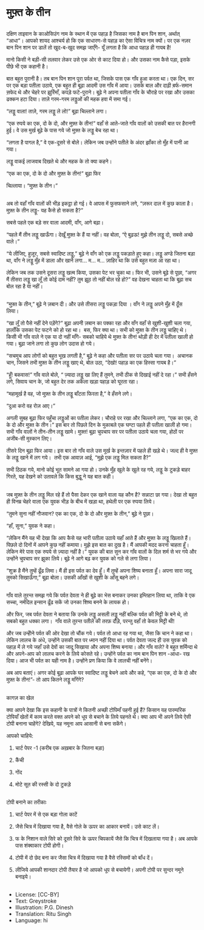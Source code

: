 # मुफ़्त के तीन

##
दक्षिण ताइवान के काओसिउंग नाम के स्थान में एक पहाड़ है जिसका नाम है बान पिन शान, अर्थात् “आधा”। आपको शायद आश्चर्य हो कि एक साधारण-से पहाड़ का ऐसा विचित्र नाम क्यों। पर एक नज़र बान पिन शान पर डालें तो खुद-ब-खुद समझ जाएँगे- यूँ लगता है कि आधा पहाड़ ही गायब है! 

मानो किसी ने बड़ी-सी तलवार लेकर उसे एक ओर से काट दिया हो। और उसका नाम कैसे पड़ा, इसके पीछे भी एक कहानी है। 

बात बहुत पुरानी है। तब बान पिन शान पूरा पर्वत था, जिसके पास एक गाँव हुआ करता था। एक दिन, सर पर एक बड़ा पतीला उठाये, एक बहुत ही बूढ़ा आदमी उस गाँव में आया। उसके बाल और दाढ़ी ब़र्फ-समान स़फेद थे और चेहरे पर झुर्रिमाँ, कपड़े फटे-पुराने। बूढ़े ने अपना पतीला गाँव के चौराहे पर रखा और उसका ढक्कन हटा दिया। ताज़े गरम-गरम लड्डुओं की महक हवा में समा गई। 

“लड्डू वाला! ताज़े, गरम लड्डू ले लो!” बूढ़ा चिल्लाने लगा। 

“एक रुपये का एक, दो के दो, और मुफ़्त के तीन!” वहाँ से आते-जाते गाँव वालों को उसकी बात पर हैरानगी हुई। वे उस मुर्ख बूढ़े के पास गये जो मुफ़्त के लड्डू बेच रहा था। 

“लगता है पागल है,” वे एक-दूसरे से बोले। लेकिन जब उन्होंने पतीले के अंदर झाँका तो मुँह में पानी आ गया। 

लड्डू वाकई लाजवाब दिखते थे और महक के तो क्या कहने।  

“एक का एक, दो के दो और मुफ़्त के तीन!” बूढ़ा फिर 

चिल्लाया। “मुफ़्त के तीन।” 

##
अब तो वहाँ गाँव वालों की भीड़ इकट्ठा हो गई। वे आपस में फुसफसाने लगे, “ज़रूर दाल में कुछ काला है। मुफ़्त के तीन लड्डू- यह कैसे हो सकता है?” 

सबसे पहले एक बड़े सर वाला आदमी, वाँग, आगे बढ़ा। 

“पहले मैं तीन लड्डू खाऊँगा। देखूँ मुफ़्त के हैं या नहीं। वह बोला, “ऐ बुढ़ऊ! मुझे तीन लड्डू दो, सबसे अच्छे वाले।” 

“ये लीजिए, हुज़ूर, सबसे स्वादिष्ट लड्डू,” बूढ़े ने वाँग को एक लड्डू पकड़ाते हुए कहा। लड्डू अण्डे जितना बड़ा था, वाँग ने लड्डू मुँह में डाला और खाने लगा... म... म... ज़ाहिर था कि उसे बहुत मज़ा आ रहा था। 

लेकिन जब तक उसने दूसरा लड्डू खत्म किया, उसका पेट भर चुका था। फिर भी, उसने बूढ़े से पूछा, “अगर मैं तीसरा लड्डू खा लूँ तो कोई दाम नहीं? तुम झूठ तो नहीं बोल रहे हो?” वह देखना चाहता था कि बूढ़ा सच बोल रहा है या नहीं। 

##
“मुफ़्त के तीन,” बूढ़े ने ज़बान दी। और उसे तीसरा लड्डू पकड़ा दिया । वाँग ने लड्डू अपने मुँह में ठूँस लिया। 

“खा लूँ तो पैसे नहीं देने पड़ेंगे?” बूढ़ा अपनी ज़बान का पक्का रहा और वाँग वहाँ से खुशी-खुशी चला गया, हालाँकि उसका पेट फटने को हो रहा था।  बस, फिर क्या था। सभी को मुफ़्त के तीन लड्डू चाहिए थे। किसी भी गाँव वाले ने एक या दो नहीं माँगे- सबको चाहिये थे मुफ़्त के तीन! थोड़ी ही देर में पतीला खाली हो गया। बूढ़ा जाने लगा तो कुछ लोग उदास हो गये। 

“सचमुच आप लोगों को बहुत भूख लगती है,” बूढ़े ने कहा और पतीला सर पर उठाये चला गया।  अचानक चान, जिसने तभी मुफ़्त के तीन लड्डू खाए थे, बोल उठा, “देखो! पहाड़ का एक हिस्सा गायब है।” 

“हूँ! बकवास!” गाँव वाले बोले, “ ज़्यादा लड्डू खा लिए हैं तुमने, तभी ठीक से दिखाई नहीं दे रहा।” सभी हँसने लगे, सिवाय चान के, जो बहुत देर तक अकेला खड़ा पहाड़ को घूरता रहा। 

“महामूर्ख है वह, जो मुफ़्त के तीन लड्डू बाँटता फिरता है,” वे हँसने लगे। 

“दुआ करो वह रोज़ आए।” 

अगली सुबह बूढ़ा फिर पहुँचा लड्डुओं का पतीला लेकर। चौराहे पर रखा और चिल्लाने लगा, “एक का एक, दो के दो और मुफ़्त के तीन।” इस बार तो पिछले दिन के मुकाबले एक घण्टा पहले ही पतीला खाली हो गमा। सभी गाँव वालों ने तीन-तीन लड्डू खामे। मुफ़्त! बूढ़ा चुपचाप सर पर पतीला उठाये चला गया, होठों पर अजीब-सी मुस्कान लिए। 

तीसरे दिन बूढ़ा फिर आया। इस बार तो गाँव वाले उस मूर्ख के इन्तज़ार में पहले ही खड़े थे। जल्द ही वे मुफ़्त के लड्डू खाने में लग गये।  तभी एक आवाज़ आई, “मुझे एक लड्डू मिल सकता है?” 

सभी ठिठक गये, मानो कोई भूत सामने आ गया हो। उनके मुँह खुले के खुले रह गये, लड्डू के टुकड़े बाहर गिरते, यह देखने को उतावले कि किस बुद्धू ने यह बात कही। 

##
जब मुफ़्त के तीन लड्डू मिल रहे हैं तो पैसा देकर एक खाने वाला यह कौन है? सन्नाटा छा गया। देखा तो बहुत ही विनम्र चेहरे वाला एक युवक भीड़ के बीच में खड़ा था, हथेली पर एक रुपया लिये। 

“तुमने सुना नहीं नौजवान? एक का एक, दो के दो और मुफ़्त के तीन,” बूढ़े ने पूछा। 

“हाँ, सुना,” युवक ने कहा।

“लेकिन मैंने यह भी देखा कि आप कैसे यह भारी पतीला उठाये यहाँ आते हैं और मुफ़्त के लड्डू खिलाते हैं। पिछले दो दिनों में आपने कुछ नहीं कमाया। मुझे इस बात का दुख है। मैं आपकी मदद करना चाहता हूँ। लेकिन मेरे पास एक रुपये से ज़्यादा नहीं है।” युवक की बात सुन कर गाँव वालों के दिल शर्म से भर गये और उन्होंने चुपचाप सर झुका लिये। बूढ़े ने आगे बढ़ कर युवक को गले से लगा लिया। 

“शुक्र है मैंने तुम्हें ढूँढ लिमा। मैं ही इस पर्वत का देव हूँ। मैं तुम्हें अपना शिष्य बनाता हूँ। अपना सारा जादू तुमको सिखाऊँगा,” बूढ़ा बोला। उसकी आँखों से खुशी के आँसू बहने लगे। 

##
गाँव वाले तुरन्त समझ गये कि पर्वत देवता ने ही बूढ़े का भेस बनाकर उनका इम्तिहान लिया था, ताकि वे एक सच्चा, नर्मदिल इन्सान ढूँढ सकें जो उनका शिष्य बनने के लायक हो। 

और फिर, जब पर्वत देवता ने बताया कि उनके लड्डू असली लड्डू नहीं बल्कि पर्वत की मिट्टी के बने थे, तो सबको बहुत धक्का लगा।  गाँव वाले तुरन्त पतीले की तरफ़ दौड़े, परन्तु वहाँ तो केवल मिट्टी थी! 

और जब उन्होेंने पर्वत की ओर देखा तो चौंक गये। पर्वत तो आधा रह गया था, जैसा कि चान ने कहा था। लेकिन लालच के अंधे, उन्होंने उसकी बात पर ध्मान नहीं दिया था। पर्वत देवता जल्द ही उस युवक को पहाड़ में ले गये जहाँ उसे देवों का जादू सिखाया और अपना शिष्य बनाया। और गाँव वाले? वे बहुत शर्मिन्दा थे और अपने-आप को लालच करने के लिये कोसते रहे। उन्होंने पर्वत का नाम बान पिन शान -आधा- रख दिया। आज भी पर्वत का यही नाम है। उन्होंने प्रण किया कि वे लालची नहीं बनेंगे। 

अब आप बताएं। अगर कोई बूढ़ा आपके घर स्वादिष्ट लड्डू बेचने आये और कहे, “एक का एक, दो के दो और मुफ़्त के तीन!”- तो आप कितने लड्डू माँगेंगे? 

##
कागज़ का खेल 

क्या आपने देखा कि इस कहानी के पात्रों ने कितनी अच्छी टोपिमाँ पहनी हुई हैं? किसान यह पारम्परिक टोपियाँ खेतों में काम करते वक्त अपने को धूप से बचाने के लिये पहनते थे। क्या आप भी अपने लिये ऐसी टोपी बनाना चाहेंगे? देखिये, यह नमूना आप आसानी से बना सकेंगे। 

आपको चाहिये:  

1. चार्ट पेपर -1 (करीब एक अख़बार के जितना बड़ा) 

2. कैंची 

3. गोंद 

4. मोटे सूत की रस्सी के दो टुकड़े 

##
टोपी बनाने का तरीकाः

1. चार्ट पेपर में से एक बड़ा गोला काटें 

2. जैसे चित्र में दिखाया गया है, वैसे गोले के ऊपर का आकार बनायें। उसे काट लें। 

3. फ के निशान वाले सिरे को दूसरे सिरे के ऊपर चिपकायें जैसे कि चित्र में दिखलाया गया है। अब आपके पास शंक्वाकार टोपी होगी। 

4. टोपी में दो छेद बना कर जैसा चित्र में दिखाया गया है वैसे रस्सिमों को बाँध दें। 

5. लीजिये आपकी शानदार टोपी तैयार है जो आपको धूप से बचायेगी। अपनी टोपी पर सुन्दर नमूने बनाइये। 

##
* License: [CC-BY]
* Text: Greystroke
* Illustration: P.G. Dinesh
* Translation: Ritu Singh
* Language: hi
